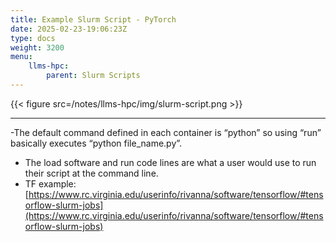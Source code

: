 ```yaml
---
title: Example Slurm Script - PyTorch
date: 2025-02-23-19:06:23Z
type: docs 
weight: 3200
menu: 
    llms-hpc:
        parent: Slurm Scripts
---
```



{{< figure src=/notes/llms-hpc/img/slurm-script.png >}}


---

-The default command defined in each container is “python” so using “run” basically executes “python file_name.py”.
- The load software and run code lines are what a user would use to run their script at the command line.
- TF example: [https://www.rc.virginia.edu/userinfo/rivanna/software/tensorflow/#tensorflow-slurm-jobs](https://www.rc.virginia.edu/userinfo/rivanna/software/tensorflow/#tensorflow-slurm-jobs) 


